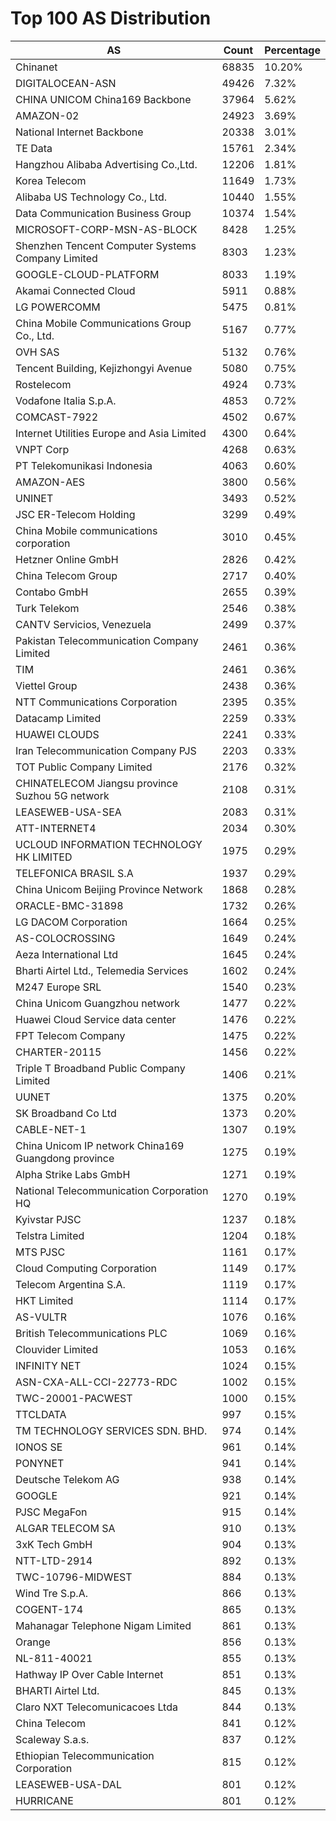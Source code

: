 # Top 100 AS Distribution
| AS | Count | Percentage |
|----|----|----|
| Chinanet | 68835 | 10.20% |
| DIGITALOCEAN-ASN | 49426 | 7.32% |
| CHINA UNICOM China169 Backbone | 37964 | 5.62% |
| AMAZON-02 | 24923 | 3.69% |
| National Internet Backbone | 20338 | 3.01% |
| TE Data | 15761 | 2.34% |
| Hangzhou Alibaba Advertising Co.,Ltd. | 12206 | 1.81% |
| Korea Telecom | 11649 | 1.73% |
| Alibaba US Technology Co., Ltd. | 10440 | 1.55% |
| Data Communication Business Group | 10374 | 1.54% |
| MICROSOFT-CORP-MSN-AS-BLOCK | 8428 | 1.25% |
| Shenzhen Tencent Computer Systems Company Limited | 8303 | 1.23% |
| GOOGLE-CLOUD-PLATFORM | 8033 | 1.19% |
| Akamai Connected Cloud | 5911 | 0.88% |
| LG POWERCOMM | 5475 | 0.81% |
| China Mobile Communications Group Co., Ltd. | 5167 | 0.77% |
| OVH SAS | 5132 | 0.76% |
| Tencent Building, Kejizhongyi Avenue | 5080 | 0.75% |
| Rostelecom | 4924 | 0.73% |
| Vodafone Italia S.p.A. | 4853 | 0.72% |
| COMCAST-7922 | 4502 | 0.67% |
| Internet Utilities Europe and Asia Limited | 4300 | 0.64% |
| VNPT Corp | 4268 | 0.63% |
| PT Telekomunikasi Indonesia | 4063 | 0.60% |
| AMAZON-AES | 3800 | 0.56% |
| UNINET | 3493 | 0.52% |
| JSC ER-Telecom Holding | 3299 | 0.49% |
| China Mobile communications corporation | 3010 | 0.45% |
| Hetzner Online GmbH | 2826 | 0.42% |
| China Telecom Group | 2717 | 0.40% |
| Contabo GmbH | 2655 | 0.39% |
| Turk Telekom | 2546 | 0.38% |
| CANTV Servicios, Venezuela | 2499 | 0.37% |
| Pakistan Telecommunication Company Limited | 2461 | 0.36% |
| TIM | 2461 | 0.36% |
| Viettel Group | 2438 | 0.36% |
| NTT Communications Corporation | 2395 | 0.35% |
| Datacamp Limited | 2259 | 0.33% |
| HUAWEI CLOUDS | 2241 | 0.33% |
| Iran Telecommunication Company PJS | 2203 | 0.33% |
| TOT Public Company Limited | 2176 | 0.32% |
| CHINATELECOM Jiangsu province Suzhou 5G network | 2108 | 0.31% |
| LEASEWEB-USA-SEA | 2083 | 0.31% |
| ATT-INTERNET4 | 2034 | 0.30% |
| UCLOUD INFORMATION TECHNOLOGY HK LIMITED | 1975 | 0.29% |
| TELEFONICA BRASIL S.A | 1937 | 0.29% |
| China Unicom Beijing Province Network | 1868 | 0.28% |
| ORACLE-BMC-31898 | 1732 | 0.26% |
| LG DACOM Corporation | 1664 | 0.25% |
| AS-COLOCROSSING | 1649 | 0.24% |
| Aeza International Ltd | 1645 | 0.24% |
| Bharti Airtel Ltd., Telemedia Services | 1602 | 0.24% |
| M247 Europe SRL | 1540 | 0.23% |
| China Unicom Guangzhou network | 1477 | 0.22% |
| Huawei Cloud Service data center | 1476 | 0.22% |
| FPT Telecom Company | 1475 | 0.22% |
| CHARTER-20115 | 1456 | 0.22% |
| Triple T Broadband Public Company Limited | 1406 | 0.21% |
| UUNET | 1375 | 0.20% |
| SK Broadband Co Ltd | 1373 | 0.20% |
| CABLE-NET-1 | 1307 | 0.19% |
| China Unicom IP network China169 Guangdong province | 1275 | 0.19% |
| Alpha Strike Labs GmbH | 1271 | 0.19% |
| National Telecommunication Corporation HQ | 1270 | 0.19% |
| Kyivstar PJSC | 1237 | 0.18% |
| Telstra Limited | 1204 | 0.18% |
| MTS PJSC | 1161 | 0.17% |
| Cloud Computing Corporation | 1149 | 0.17% |
| Telecom Argentina S.A. | 1119 | 0.17% |
| HKT Limited | 1114 | 0.17% |
| AS-VULTR | 1076 | 0.16% |
| British Telecommunications PLC | 1069 | 0.16% |
| Clouvider Limited | 1053 | 0.16% |
| INFINITY NET | 1024 | 0.15% |
| ASN-CXA-ALL-CCI-22773-RDC | 1002 | 0.15% |
| TWC-20001-PACWEST | 1000 | 0.15% |
| TTCLDATA | 997 | 0.15% |
| TM TECHNOLOGY SERVICES SDN. BHD. | 974 | 0.14% |
| IONOS SE | 961 | 0.14% |
| PONYNET | 941 | 0.14% |
| Deutsche Telekom AG | 938 | 0.14% |
| GOOGLE | 921 | 0.14% |
| PJSC MegaFon | 915 | 0.14% |
| ALGAR TELECOM SA | 910 | 0.13% |
| 3xK Tech GmbH | 904 | 0.13% |
| NTT-LTD-2914 | 892 | 0.13% |
| TWC-10796-MIDWEST | 884 | 0.13% |
| Wind Tre S.p.A. | 866 | 0.13% |
| COGENT-174 | 865 | 0.13% |
| Mahanagar Telephone Nigam Limited | 861 | 0.13% |
| Orange | 856 | 0.13% |
| NL-811-40021 | 855 | 0.13% |
| Hathway IP Over Cable Internet | 851 | 0.13% |
| BHARTI Airtel Ltd. | 845 | 0.13% |
| Claro NXT Telecomunicacoes Ltda | 844 | 0.13% |
| China Telecom | 841 | 0.12% |
| Scaleway S.a.s. | 837 | 0.12% |
| Ethiopian Telecommunication Corporation | 815 | 0.12% |
| LEASEWEB-USA-DAL | 801 | 0.12% |
| HURRICANE | 801 | 0.12% |
